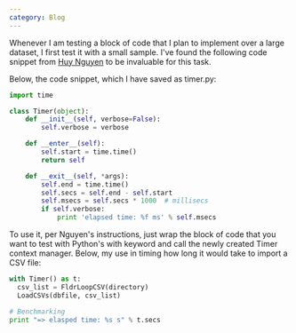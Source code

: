 ```yaml
---
category: Blog
---
```

Whenever I am testing a block of code that I plan to implement over a large dataset, I first test it with a small sample. I've found the following code snippet from [Huy Nguyen](https://www.huyng.com/posts/python-performance-analysis) to be invaluable for this task.

Below, the code snippet, which I have saved as timer.py:

```python
import time

class Timer(object):
    def __init__(self, verbose=False):
        self.verbose = verbose

    def __enter__(self):
        self.start = time.time()
        return self

    def __exit__(self, *args):
        self.end = time.time()
        self.secs = self.end - self.start
        self.msecs = self.secs * 1000  # millisecs
        if self.verbose:
            print 'elapsed time: %f ms' % self.msecs
```

To use it, per Nguyen's instructions, just wrap the block of code that you want to test with Python's with keyword and call the newly created Timer context manager. Below, my use in timing how long it would take to import a CSV file:

```python
with Timer() as t:
  csv_list = FldrLoopCSV(directory)
  LoadCSVs(dbfile, csv_list)

# Benchmarking
print "=> elasped time: %s s" % t.secs
```
